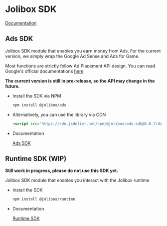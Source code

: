 # Jolibox SDK

[Documentation](https://sdk-docs.jolibox.com/)

## Ads SDK

Jolibox SDK module that enables you earn money from Ads. For the current version, we simply wrap the Google Ad Sense and Ads for Game.

Most functions are strictly follow Ad Placement API design. You can read Google's official documentations [here](https://developers.google.com/ad-placement)

**The current version is still in pre-release, so the API may change in the future.**

- Install the SDK via NPM

  ```bash
  npm install @jolibox/ads
  ```

- Alternatively, you can use the library via CDN

  ```html
  <script src="https://cdn.jsdelivr.net/npm/@jolibox/ads-sdk@0.0.7/dist/index.iife.js"></script>
  ```

- Documentation

  [Ads SDK](./packages/ads/README.md)

## Runtime SDK (WIP)

**Still work in progress, please do not use this SDK yet.**

Jolibox SDK module that enables you interact with the Jolibox runtime

- Install the SDK

  ```bash
  npm install @jolibox/runtime
  ```

- Documentation

  [Runtime SDK](./packages/runtime/README.md)
